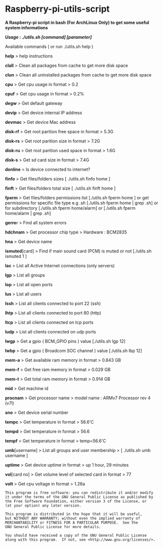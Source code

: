 # Raspberry-pi-utils-script
**A Raspberry-pi script in bash (For ArchLinux Only) to get some useful system informations**

***Usage : ./utils.sh [command] [parameter]***

Available commands ( or run ./utils.sh help )

**help** > help instructions

**clall**   > Clean all packages from cache to get more disk space

**clun**    > Clean all uninstalled packages from cache to get more disk space

**cpu**     > Get cpu usage in format > 0.2

**cpuf**    > Get cpu usage in format > 0.2%

**degw**    > Get default gateway

**devip**   > Get device internal IP address

**devmac**  > Get device Mac address

**disk-rf** > Get root parition free space in format > 5.3G

**disk-rs** > Get root parition size in format > 7.2G

**disk-ru** > Get root parition used space in format > 1.6G

**disk-s**  > Get sd card size in format > 7.4G

**donline** > Is device connected to internet?

**finfo**   > Get files/folders sizes [ ./utils.sh finfo home ]

**finft**   > Get files/folders total size [ ./utils.sh finft home ]

**fperm**   > Get files/folders permissions list [./utils.sh fperm home ]
                or get permissions for specific file type e.g .sh [./utils.sh fperm home | grep .sh]
                or for subdirectory [./utils.sh fperm home/alarm] or [./utils.sh fperm home/alarm | grep .sh]

**gerro**r  > Find all system errors

**hdchnam** > Get processor chip type > Hardware : BCM2835

**hna**     > Get device name

**ismuted**[card] > Find if main sound card (PCM) is muted or not [./utils.sh ismuted 1 ]

**lac**     > List all Active Internet connections (only servers)

**lgp**     > List all groups

**lop**     > List all open ports

**lus**     > List all users

**lssh**    > List all clients connected to port 22 (ssh)

**lhtp**    > List all clients connected to port 80 (http)

**ltcp**    > List all clients connected on tcp ports

**ludp**    > List all clients connected on udp ports

**lwgp**    > Get a gpio ( BCM_GPIO pins ) value [./utils.sh lgp 12]

**lwbp**    > Get a gpio ( Broadcom SOC channel ) value [./utils.sh lbp 12]

**mem-a**   > Get available ram memory in format > 0.843 GB

**mem-f**   > Get free ram memory in format > 0.029 GB

**mem-t**   > Get total ram memory in format > 0.914 GB

**mid**     > Get machine id

**procnam** > Get processor name > model name : ARMv7 Processor rev 4 (v7l)

**sno**     > Get device serial number

**tempc**   > Get temperature in format > 56.6'C

**tempd**   > Get temperature in format > 56.6

**tempf**   > Get temperature in format > temp=56.6'C

**umb**[username] > List all groups and user membership > [ ./utils.sh umb username ]

**uptime**  > Get device uptime in format > up 1 hour, 29 minutes

**vol**[card no] > Get volume level of selected card in format > 77

**volt**    > Get cpu voltage in format > 1.26a



    This program is free software: you can redistribute it and/or modify
    it under the terms of the GNU General Public License as published by
    the Free Software Foundation, either version 3 of the License, or
    (at your option) any later version.

    This program is distributed in the hope that it will be useful,
    but WITHOUT ANY WARRANTY; without even the implied warranty of
    MERCHANTABILITY or FITNESS FOR A PARTICULAR PURPOSE.  See the
    GNU General Public License for more details.

    You should have received a copy of the GNU General Public License
    along with this program.  If not, see <http://www.gnu.org/licenses/>.
